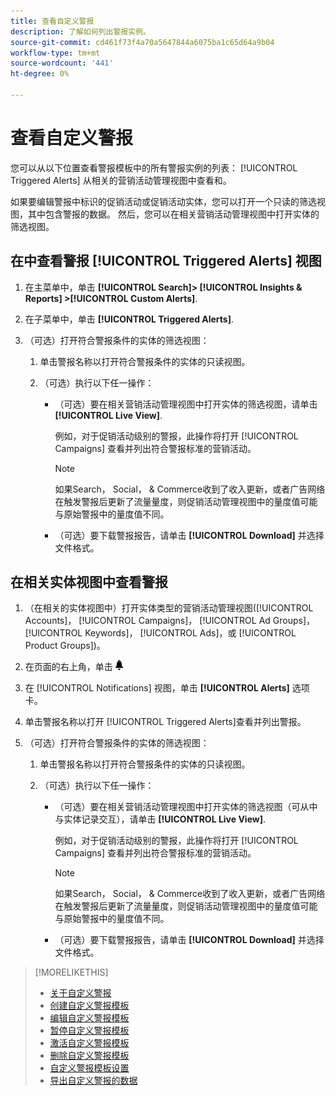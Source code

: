 ```yaml
---
title: 查看自定义警报
description: 了解如何列出警报实例。
source-git-commit: cd461f73f4a70a5647844a6075ba1c65d64a9b04
workflow-type: tm+mt
source-wordcount: '441'
ht-degree: 0%

---
```


# 查看自定义警报

您可以从以下位置查看警报模板中的所有警报实例的列表： [!UICONTROL Triggered Alerts] 从相关的营销活动管理视图中查看和。

如果要编辑警报中标识的促销活动或促销活动实体，您可以打开一个只读的筛选视图，其中包含警报的数据。 然后，您可以在相关营销活动管理视图中打开实体的筛选视图。

## 在中查看警报 [!UICONTROL Triggered Alerts] 视图

1. 在主菜单中，单击 **[!UICONTROL Search]> [!UICONTROL Insights & Reports] >[!UICONTROL Custom Alerts]**.

1. 在子菜单中，单击 **[!UICONTROL Triggered Alerts]**.

1. （可选）打开符合警报条件的实体的筛选视图：

   1. 单击警报名称以打开符合警报条件的实体的只读视图。

   1. （可选）执行以下任一操作：

      * （可选）要在相关营销活动管理视图中打开实体的筛选视图，请单击 **[!UICONTROL Live View]**.

         例如，对于促销活动级别的警报，此操作将打开 [!UICONTROL Campaigns] 查看并列出符合警报标准的营销活动。

         >[!NOTE]
         >
         >如果Search， Social， &amp; Commerce收到了收入更新，或者广告网络在触发警报后更新了流量量度，则促销活动管理视图中的量度值可能与原始警报中的量度值不同。

      * （可选）要下载警报报告，请单击 **[!UICONTROL Download]** 并选择文件格式。

## 在相关实体视图中查看警报

1. （在相关的实体视图中）打开实体类型的营销活动管理视图([!UICONTROL Accounts]， [!UICONTROL Campaigns]， [!UICONTROL Ad Groups]， [!UICONTROL Keywords]， [!UICONTROL Ads]，或 [!UICONTROL Product Groups])。

1. 在页面的右上角，单击 ![通知](/help/search-social-commerce/assets/notifications-panel.png "通知")

1. 在 [!UICONTROL Notifications] 视图，单击 **[!UICONTROL Alerts]** 选项卡。

1. 单击警报名称以打开 [!UICONTROL Triggered Alerts]查看并列出警报。

1. （可选）打开符合警报条件的实体的筛选视图：

   1. 单击警报名称以打开符合警报条件的实体的只读视图。

   1. （可选）执行以下任一操作：

      * （可选）要在相关营销活动管理视图中打开实体的筛选视图（可从中与实体记录交互），请单击 **[!UICONTROL Live View]**.

         例如，对于促销活动级别的警报，此操作将打开 [!UICONTROL Campaigns] 查看并列出符合警报标准的营销活动。

         >[!NOTE]
         >
         >如果Search， Social， &amp; Commerce收到了收入更新，或者广告网络在触发警报后更新了流量量度，则促销活动管理视图中的量度值可能与原始警报中的量度值不同。

      * （可选）要下载警报报告，请单击 **[!UICONTROL Download]** 并选择文件格式。


>[!MORELIKETHIS]
>
>* [关于自定义警报](alert-about.md)
>* [创建自定义警报模板](alert-template-create.md)
>* [编辑自定义警报模板](alert-template-edit.md)
>* [暂停自定义警报模板](alert-template-pause.md)
>* [激活自定义警报模板](alert-template-activate.md)
>* [删除自定义警报模板](alert-template-delete.md)
>* [自定义警报模板设置](alert-template-settings.md)
>* [导出自定义警报的数据](alert-export-data.md)

